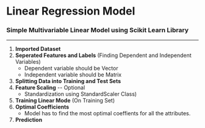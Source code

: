 # Linear Regression Model
### Simple Multivariable Linear Model using Scikit Learn Library
----
1. **Imported Dataset**
2. **Seperated Features and Labels** (Finding Dependent and Independent Variables)
    - Dependent variable should be Vector
    - Independent variable should be Matrix
3. **Splitting Data into Training and Test Sets**
4. **Feature Scaling** -- Optional
    - Standardization using StandardScaler Class) 
5. **Training Linear Mode** (On Training Set)
6. **Optimal Coefficients** 
    - Model has to find the most optimal coeffients for all the attributes. 
7. **Prediction**